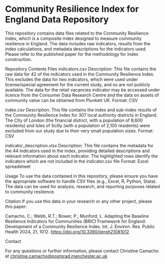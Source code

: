 # Community Resilience Index for England Data Repository

This repository contains data files related to the Community Resilience Index, which is a composite index designed to measure community resilience in England. The data includes raw indicators, results from the index calculations, and metadata descriptions for the indicators used. Please refer to the published paper for the methodology for index construction.

Repository Contents
Files
indicators.csv
Description: This file contains the raw data for 42 of the indicators used in the Community Resilience Index. This excludes the data for two indicators, which were used under license/special agreement for the current study, and so are not publicly available. The data for the retail vacancies indicator may be accessed under licence from the Consumer Data Research Centre and the data on assets of community value can be obtained from Plunkett UK. 
Format: CSV

index.csv
Description: This file contains the index and sub-index results of the Community Resilience Index for 307 local authority districts in England. The City of London (the financial district, with a population of 8,600 residents) and Isles of Scilly (with a population of 2,100 residents) were excluded from our study due to their very small population sizes. 
Format: CSV

indicator_description.xlsx
Description: This file contains the metadata for the 44 indicators used in the index, providing detailed descriptions and relevant information about each indicator. The highlighted rows identify the indicators which are not included in the indicator.csv file
Format: Excel spreadsheet

Usage
To use the data contained in this repository, please ensure you have the appropriate software to handle CSV files (e.g., Excel, R, Python, Stata). The data can be used for analysis, research, and reporting purposes related to community resilience.

Citation
If you use this data in your research or any other project, please this paper:  

Camacho, C.; Webb, R.T.; Bower, P.; Munford, L. Adapting the Baseline Resilience Indicators for Communities (BRIC) Framework for England: Development of a Community Resilience Index. Int. J. Environ. Res. Public Health 2024, 21, 1012. https://doi.org/10.3390/ijerph21081012

Contact

For any questions or further information, please contact Christine Camacho at christine.camacho@postgrad.manchester.ac.uk
